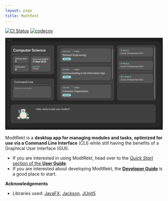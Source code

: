 ```yaml
---
layout: page
title: ModtRekt
---
```


[![CI Status](https://github.com/AY2223S1-CS2103T-W10-4/tp/workflows/Java%20CI/badge.svg)](https://github.com/AY2223S1-CS2103T-W10-4/tp/actions)
[![codecov](https://codecov.io/gh/AY2223S1-CS2103T-W10-4/tp/branch/master/graph/badge.svg?token=RSDSWGQ5BC)](https://codecov.io/gh/AY2223S1-CS2103T-W10-4/tp)

![Ui](images/Ui.png)

ModtRekt is a **desktop app for managing modules and tasks, optimized for use via a Command Line Interface** (CLI) while still having the benefits of a Graphical User Interface (GUI).

* If you are interested in using ModtRekt, head over to the [_Quick Start_ section of the **User Guide**](UserGuide.html#quick-start).
* If you are interested about developing ModtRekt, the [**Developer Guide**](DeveloperGuide.html) is a good place to start.


**Acknowledgements**

* Libraries used: [JavaFX](https://openjfx.io/), [Jackson](https://github.com/FasterXML/jackson), [JUnit5](https://github.com/junit-team/junit5)
